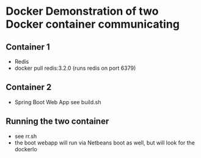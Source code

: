 # Docker Demonstration of two Docker container communicating


## Container 1
* Redis
* docker pull redis:3.2.0 (runs redis on port 6379)

 
## Container 2
* Spring Boot Web App see build.sh



## Running the two container
* see rr.sh
* the boot webapp will run via Netbeans boot as well, but will look for the
dockerlo